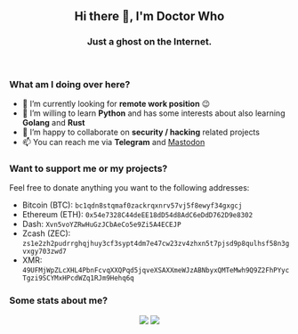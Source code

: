 <!--
**Jiab77/jiab77** is a ✨ _special_ ✨ repository because its `README.md` (this file) appears on your GitHub profile.

Here are some ideas to get you started:

- 🔭 I’m currently working on ...
- 🌱 I’m currently learning ...
- 👯 I’m looking to collaborate on ...
- 🤔 I’m looking for help with ...
- 💬 Ask me about ...
- 📫 How to reach me: ...
- 😄 Pronouns: ...
- ⚡ Fun fact: ...
-->

<h2 align="center">Hi there 👋, I'm Doctor Who</h2>
<h3 align="center">Just a ghost on the Internet.</h3>
<br>
<h3 align="left">What am I doing over here?</h3>

<!--
- 🔭 I’m currently working on [nmap-webui](https://github.com/Jiab77/nmap-webui), [libvirt-web](https://github.com/Jiab77/libvirt-web), [vuls-scripts](https://github.com/Jiab77/vuls-scripts) and [clamav-desktop](https://github.com/Jiab77/clamav-desktop)
-->
- 🔭 I’m currently looking for __remote work position__ 😉
- 🌱 I’m willing to learn __Python__ and has some interests about also learning __Golang__ and __Rust__
- 👯 I’m happy to collaborate on __security / hacking__ related projects
- 📫 You can reach me via __Telegram__ and [Mastodon](https://ioc.exchange/@jiab77)

<h3 align="left">Want to support me or my projects?</h3>

Feel free to donate anything you want to the following addresses:

- Bitcoin (BTC): `bc1qdn8stqmaf0zackrqxnrv57vj5f8ewyf34gxgcj`
- Ethereum (ETH): `0x54e7328C44deEE18dD54d8AdC6eDdD762D9e8302`
- Dash: `Xvn5voYZRwHuGzJCbAeCo5e9Zi5A4ECEJP`
- Zcash (ZEC): `zs1e2zh2pudrrghqjhuy3cf3sypt4dm7e47cw23zv4zhxn5t7pjsd9p8qulhsf58n3gvxgy703zwd7`
- XMR: `49UFMjWpZLcXHL4PbnFcvqXXQPqd5jqveXSAXXmeWJzABNbyxQMTeMwh9Q9Z2FhPYycTgzi9SCYMxHPcdWZq1RJm9Hehq6q`

<h3 align="left">Some stats about me?</h3>

<p align="center">
  <a href="https://github.com/anuraghazra/github-readme-stats" target="_blank"><img align="center" valign="top" src="https://github-readme-stats.vercel.app/api?username=jiab77&show_icons=true&count_private=true&theme=tokyonight&custom_title=Personal%20Stats&line_height=24&border_color=30363d" /></a>
  <a href="https://github.com/anuraghazra/github-readme-stats" target="_blank"><img align="center" valign="top" src="https://github-readme-stats.vercel.app/api/top-langs/?username=jiab77&langs_count=8&theme=tokyonight&layout=compact&border_color=30363d" /></a>
</p>
